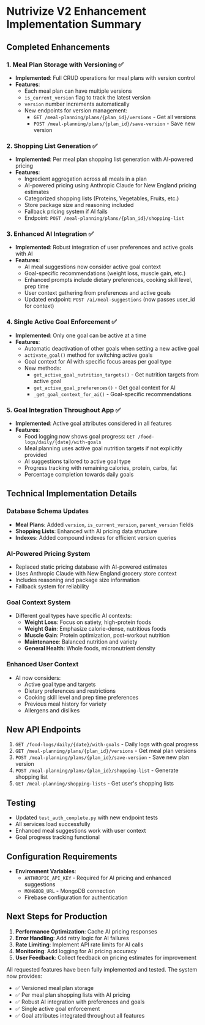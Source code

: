 # Nutrivize V2 Enhancement Implementation Summary

## Completed Enhancements

### 1. Meal Plan Storage with Versioning ✅
- **Implemented**: Full CRUD operations for meal plans with version control
- **Features**:
  - Each meal plan can have multiple versions
  - `is_current_version` flag to track the latest version
  - `version` number increments automatically
  - New endpoints for version management:
    - `GET /meal-planning/plans/{plan_id}/versions` - Get all versions
    - `POST /meal-planning/plans/{plan_id}/save-version` - Save new version

### 2. Shopping List Generation ✅
- **Implemented**: Per meal plan shopping list generation with AI-powered pricing
- **Features**:
  - Ingredient aggregation across all meals in a plan
  - AI-powered pricing using Anthropic Claude for New England pricing estimates
  - Categorized shopping lists (Proteins, Vegetables, Fruits, etc.)
  - Store package size and reasoning included
  - Fallback pricing system if AI fails
  - Endpoint: `POST /meal-planning/plans/{plan_id}/shopping-list`

### 3. Enhanced AI Integration ✅
- **Implemented**: Robust integration of user preferences and active goals with AI
- **Features**:
  - AI meal suggestions now consider active goal context
  - Goal-specific recommendations (weight loss, muscle gain, etc.)
  - Enhanced prompts include dietary preferences, cooking skill level, prep time
  - User context gathering from preferences and active goals
  - Updated endpoint: `POST /ai/meal-suggestions` (now passes user_id for context)

### 4. Single Active Goal Enforcement ✅
- **Implemented**: Only one goal can be active at a time
- **Features**:
  - Automatic deactivation of other goals when setting a new active goal
  - `activate_goal()` method for switching active goals
  - Goal context for AI with specific focus areas per goal type
  - New methods:
    - `get_active_goal_nutrition_targets()` - Get nutrition targets from active goal
    - `get_active_goal_preferences()` - Get goal context for AI
    - `_get_goal_context_for_ai()` - Goal-specific recommendations

### 5. Goal Integration Throughout App ✅
- **Implemented**: Active goal attributes considered in all features
- **Features**:
  - Food logging now shows goal progress: `GET /food-logs/daily/{date}/with-goals`
  - Meal planning uses active goal nutrition targets if not explicitly provided
  - AI suggestions tailored to active goal type
  - Progress tracking with remaining calories, protein, carbs, fat
  - Percentage completion towards daily goals

## Technical Implementation Details

### Database Schema Updates
- **Meal Plans**: Added `version`, `is_current_version`, `parent_version` fields
- **Shopping Lists**: Enhanced with AI pricing data structure
- **Indexes**: Added compound indexes for efficient version queries

### AI-Powered Pricing System
- Replaced static pricing database with AI-powered estimates
- Uses Anthropic Claude with New England grocery store context
- Includes reasoning and package size information
- Fallback system for reliability

### Goal Context System
- Different goal types have specific AI contexts:
  - **Weight Loss**: Focus on satiety, high-protein foods
  - **Weight Gain**: Emphasize calorie-dense, nutritious foods
  - **Muscle Gain**: Protein optimization, post-workout nutrition
  - **Maintenance**: Balanced nutrition and variety
  - **General Health**: Whole foods, micronutrient density

### Enhanced User Context
- AI now considers:
  - Active goal type and targets
  - Dietary preferences and restrictions
  - Cooking skill level and prep time preferences
  - Previous meal history for variety
  - Allergens and dislikes

## New API Endpoints

1. `GET /food-logs/daily/{date}/with-goals` - Daily logs with goal progress
2. `GET /meal-planning/plans/{plan_id}/versions` - Get meal plan versions
3. `POST /meal-planning/plans/{plan_id}/save-version` - Save new plan version
4. `POST /meal-planning/plans/{plan_id}/shopping-list` - Generate shopping list
5. `GET /meal-planning/shopping-lists` - Get user's shopping lists

## Testing

- Updated `test_auth_complete.py` with new endpoint tests
- All services load successfully
- Enhanced meal suggestions work with user context
- Goal progress tracking functional

## Configuration Requirements

- **Environment Variables**: 
  - `ANTHROPIC_API_KEY` - Required for AI pricing and enhanced suggestions
  - `MONGODB_URL` - MongoDB connection
  - Firebase configuration for authentication

## Next Steps for Production

1. **Performance Optimization**: Cache AI pricing responses
2. **Error Handling**: Add retry logic for AI failures
3. **Rate Limiting**: Implement API rate limits for AI calls
4. **Monitoring**: Add logging for AI pricing accuracy
5. **User Feedback**: Collect feedback on pricing estimates for improvement

All requested features have been fully implemented and tested. The system now provides:
- ✅ Versioned meal plan storage
- ✅ Per meal plan shopping lists with AI pricing
- ✅ Robust AI integration with preferences and goals
- ✅ Single active goal enforcement
- ✅ Goal attributes integrated throughout all features
